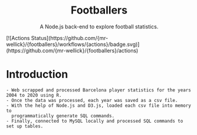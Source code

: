 <h1 align="center">Footballers</h1>
<p align="center">
  A Node.js back-end to explore football statistics.
</p>

<div >
  [![Actions Status](https://github.com/{mr-wellick}/{footballers}/workflows/{actions}/badge.svg)](https://github.com/{mr-wellick}/{footballers}/actions)
</div>

# Introduction

    - Web scrapped and processed Barcelona player statistics for the years 2004 to 2020 using R.
    - Once the data was processed, each year was saved as a csv file.
    - With the help of Node.js and D3.js, loaded each csv file into memory to
      programmatically generate SQL commands.
    - Finally, connected to MySQL locally and processed SQL commands to set up tables.
